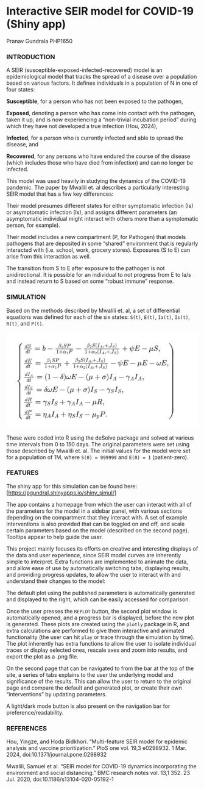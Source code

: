 # Interactive SEIR model for COVID-19 (Shiny app)
Pranav Gundrala
PHP1650

### INTRODUCTION

A SEIR (susceptible-exposed-infected-recovered) model is an epidemiological model that tracks the spread of a disease over a population based on various factors. It defines individuals in a population of N in one of four states: 

**Susceptible**, for a person who has not been exposed to the pathogen, 

**Exposed**, denoting a person who has come into contact with the pathogen, taken it up, and is now experiencing a “non-trivial incubation period” during which they have not developed a true infection (Hou, 2024), 

**Infected**, for a person who is currently infected and able to spread the disease, and 

**Recovered**, for any persons who have endured the course of the disease (which includes those who have died from infection) and can no longer be infected. 

This model was used heavily in studying the dynamics of the COVID-19 pandemic. The paper by Mwalili et. al describes a particularly interesting SEIR model that has a few key differences:

Their model presumes different states for either symptomatic infection (Is) or asymptomatic infection (Is), and assigns different parameters (an asymptomatic individual might interact with others more than a symptomatic person, for example).

Their model includes a new compartment (P, for Pathogen) that models pathogens that are deposited in some “shared” environment that is regularly interacted with (i.e. school, work, grocery stores). Exposures (S to E) can arise from this interaction as well.

The transition from S to E after exposure to the pathogen is not unidirectional. It is possible for an individual to not progress from E to Ia/s and instead return to S based on some “robust immune” response.

### SIMULATION

Based on the methods described by Mwalili et. al, a set of differential equations was defined for each of the six states: `S(t)`, `E(t)`, `Ia(t)`, `Is(t)`, `R(t)`, and `P(t)`. 

![equations](www/diffeqs.png)

These were coded into R using the deSolve package and solved at various time intervals from 0 to 150 days. The original parameters were set using those described by Mwalili et. al. The initial values for the model were set for a population of 1M, where `S(0) = 999999` and `E(0) = 1` (patient-zero).

### FEATURES

The shiny app for this simulation can be found here:
[https://pgundral.shinyapps.io/shiny_simul/]

The app contains a homepage from which the user can interact with all of the parameters for the model in a sidebar panel, with various sections depending on the compartment that they interact with. A set of example interventions is also provided that can be toggled on and off, and scale certain parameters based on the model (described on the second page). Tooltips appear to help guide the user. 

This project mainly focuses its efforts on creative and interesting displays of the data and user experience, since SEIR model curves are inherently simple to interpret. Extra functions are implemented to animate the data, and allow ease of use by automatically switching tabs, displaying results, and providing progress updates, to allow the user to interact with and understand their changes to the model:

The default plot using the published parameters is automatically generated and displayed to the right, which can be easily accessed for comparison. 

Once the user presses the `REPLOT` button, the second plot window is automatically opened, and a progress bar is displayed, before the new plot is generated. These plots are created using the `plotly` package in R, and extra calculations are performed to give them interactive and animated functionality (the user can hit `play` or trace through the simulation by time). The plot inherently has extra functions to allow the user to isolate individual traces or display selected ones, rescale axes and zoom into results, and export the plot as a .png file. 

On the second page that can be navigated to from the bar at the top of the site, a series of tabs explains to the user the underlying model and significance of the results. This can allow the user to return to the original page and compare the default and generated plot, or create their own “interventions” by updating parameters. 

A light/dark mode button is also present on the navigation bar for preference/readability. 

### REFERENCES

Hou, Yingze, and Hoda Bidkhori. “Multi-feature SEIR model for epidemic analysis and vaccine prioritization.” PloS one vol. 19,3 e0298932. 1 Mar. 2024, doi:10.1371/journal.pone.0298932

Mwalili, Samuel et al. “SEIR model for COVID-19 dynamics incorporating the environment and social distancing.” BMC research notes vol. 13,1 352. 23 Jul. 2020, doi:10.1186/s13104-020-05192-1
